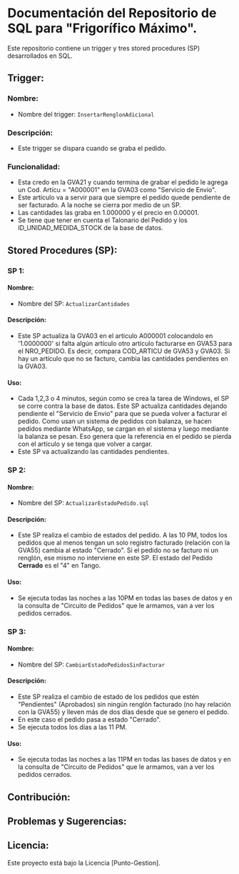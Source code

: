 # Documentación del Repositorio de SQL para "Frigorífico Máximo".
Este repositorio contiene un trigger y tres stored procedures (SP) desarrollados en SQL.

## Trigger:

### Nombre:
- Nombre del trigger: `InsertarRenglonAdicional`

### Descripción:
- Este trigger se dispara cuando se graba el pedido.

### Funcionalidad:
-  Esta credo en la GVA21 y cuando termina de grabar el pedido le agrega un Cod. Artícu = "A000001" en la GVA03 como "Servicio de Envio".
-  Este artículo va a servir para que siempre el pedido quede pendiente de ser facturado. A la noche se cierra por medio de un SP.
-  Las cantidades las graba en 1.000000 y el precio en 0.00001.
-  Se tiene que tener en cuenta el Talonario del Pedido y los ID_UNIDAD_MEDIDA_STOCK de la base de datos.

## Stored Procedures (SP):

### SP 1:

#### Nombre:
- Nombre del SP: `ActualizarCantidades`

#### Descripción:
- Este SP actualiza la GVA03 en el artículo A000001 colocandolo en '1.0000000' si falta algún artículo otro artículo facturarse en GVA53 para el NRO_PEDIDO. Es decir, compara COD_ARTICU de GVA53 y GVA03. Si hay un artículo que no se facturo, cambia las cantidades pendientes en la GVA03.

#### Uso:
- Cada 1,2,3 o 4 minutos, según como se crea la tarea de Windows, el SP se corre contra la base de datos. Este SP actualiza cantidades dejando pendiente el "Servicio de Envio" para que se pueda volver a facturar el pedido. Como usan un sistema de pedidos con balanza, se hacen pedidos mediante WhatsApp, se cargan en el sistema y luego mediante la balanza se pesan. Eso genera que la referencia en el pedido se pierda con el artículo y se tenga que volver a cargar.
- Este SP va actualizando las cantidades pendientes.

### SP 2:

#### Nombre:
- Nombre del SP: `ActualizarEstadoPedido.sql`

#### Descripción:
- Este SP realiza el cambio de estados del pedido. A las 10 PM, todos los pedidos que al menos tengan un solo registro facturado (relación con la GVA55) cambia al estado "Cerrado". Si el pedido no se facturo ni un renglón, ese mismo no interviene en este SP. El estado del Pedido **Cerrado** es el "4" en Tango.

#### Uso:
- Se ejecuta todas las noches a las 10PM en todas las bases de datos y en la consulta de "Circuito de Pedidos" que le armamos, van a ver los pedidos cerrados.

### SP 3:

#### Nombre:
- Nombre del SP: `CambiarEstadoPedidosSinFacturar`

#### Descripción:
- Este SP realiza el cambio de estado de los pedidos que estén "Pendientes" (Aprobados) sin ningún renglón facturado (no hay relación con la GVA55) y lleven más de dos días desde que se genero el pedido.
- En este caso el pedido pasa a estado "Cerrado".
- Se ejecuta todos los días a las 11 PM.

#### Uso:
- Se ejecuta todas las noches a las 11PM en todas las bases de datos y en la consulta de "Circuito de Pedidos" que le armamos, van a ver los pedidos cerrados.

## Contribución:

## Problemas y Sugerencias:

## Licencia:
Este proyecto está bajo la Licencia [Punto-Gestion].
